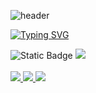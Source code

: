![header](https://capsule-render.vercel.app/api?type=wave&color=96C9F4&height=300&section=header&text=Wave%20Web&fontSize=90)

[![Typing SVG](https://readme-typing-svg.demolab.com?font=Roboto&weight=500&size=28&pause=1000&color=3FA2F6&background=75FF6E00&width=435&lines=Wave+Web+-+35th+SOPT+Web+Part)](https://git.io/typing-svg)

<div>
    <img
    alt="Static Badge"
    src="https://img.shields.io/badge/35th_SOPT-WEB-blue"
    />
    <img
        src="https://hits.seeyoufarm.com/api/count/incr/badge.svg?url=https%3A%2F%2Fgithub.com%2Faa%2F&count_bg=%23000000&title_bg=%23000000&icon=github.svg&icon_color=%23FFFFFF&title=GitHub&edge_flat=false"
    />
</div>
<br >
<div>
    <a href="https://www.instagram.com/wave_web_official">
        <img
            src="https://img.shields.io/badge/Instagram-E4405F?style=for-the-badge&logo=Instagram&logoColor=white&link=https://www.instagram.com/wave_web_official"
        />
    </a>
    <a href="https://www.tistory.com/">
        <img
            src="https://img.shields.io/badge/Tistory-000000?style=for-the-badge&logo=Tistory&logoColor=white&link=https://wave-web.tistory.com/"
        />
    </a>
    <a href="mailto:develop@sopt.org">
        <img
            src="https://img.shields.io/badge/Gmail-EA4335?style=for-the-badge&logo=Gmail&logoColor=white&link=mailto:develop@sopt.org"
        />
    </a>
</div>
